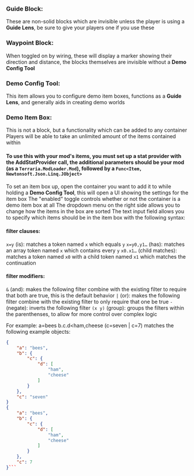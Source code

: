 ### Guide Block:
These are non-solid blocks which are invisible unless the player is using a **Guide Lens**, be sure to give your players one if you use these

### Waypoint Block:
When toggled on by wiring, these will display a marker showing their direction and distance, the blocks themselves are invisible without a **Demo Config Tool**

### Demo Config Tool:
This item allows you to configure demo item boxes, functions as a **Guide Lens**, and generally aids in creating demo worlds

### Demo Item Box:
This is not a block, but a functionality which can be added to any container
Players will be able to take an unlimited amount of the items contained within
#### To use this with your mod's items, you must set up a stat provider with the AddStatProvider call, the additional parameters should be your mod (as a `Terraria.ModLoader.Mod`), followed by a `Func<Item, Newtonsoft.Json.Linq.JObject>`
To set an item box up, open the container you want to add it to while holding a **Demo Config Tool**, this will open a UI showing the settings for the item box
The "enabled" toggle controls whether or not the container is a demo item box at all
The dropdown menu on the right side allows you to change how the items in the box are sorted
The text input field allows you to specify which items should be in the item box with the following syntax:

#### filter clauses:
`x=y` (is): matches a token named `x` which equals `y`
`x=y0,y1…` (has): matches an array token named `x` which contains every `y`
`x0.x1…` (child matches): matches a token named `x0` with a child token named `x1` which matches the continuation

#### filter modifiers:
`&` (and): makes the following filter combine with the existing filter to require that both are true, this is the default behavior
`|` (or): makes the following filter combine with the existing filter to only require that one be true
`-` (negate): inverts the following filter
`(x y)` (group): groups the filters within the parenthenses, to allow for more control over complex logic

For example: a=bees b.c.d<ham,cheese (c=seven | c=7)
matches the following example objects:
```json
{
	"a": "bees",
	"b": {
		"c": {
			"d": [
				"ham",
				"cheese"
			]
		} 
	},
	"c": "seven"
}
{
	"a": "bees",
	"b": {
		"c": {
			"d": [
				"ham",
				"cheese"
			]
		} 
	},
	"c": 7
}```
